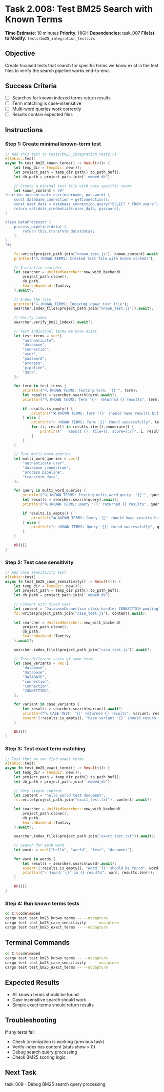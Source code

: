 # Task 2.008: Test BM25 Search with Known Terms

**Time Estimate**: 10 minutes
**Priority**: HIGH
**Dependencies**: task_007
**File(s) to Modify**: `tests/bm25_integration_tests.rs`

## Objective
Create focused tests that search for specific terms we know exist in the test files to verify the search pipeline works end-to-end.

## Success Criteria
- [ ] Searches for known indexed terms return results
- [ ] Term matching is case-insensitive
- [ ] Multi-word queries work correctly
- [ ] Results contain expected files

## Instructions

### Step 1: Create minimal known-term test
```rust
// Add this test to tests/bm25_integration_tests.rs
#[tokio::test]
async fn test_bm25_known_terms() -> Result<()> {
    let temp_dir = TempDir::new()?;
    let project_path = temp_dir.path().to_path_buf();
    let db_path = project_path.join(".embed_db");
    
    // Create a minimal test file with very specific terms
    let known_content = r#"
function authenticate_user(username, password) {
    const database_connection = getConnection();
    const user_data = database_connection.query("SELECT * FROM users");
    return validate_credentials(user_data, password);
}

class DataProcessor {
    process_pipeline(data) {
        return this.transform_data(data);
    }
}
"#;
    
    fs::write(project_path.join("known_test.js"), known_content).await?;
    println!("🔍 KNOWN TERMS: Created test file with known content");
    
    // Initialize searcher
    let searcher = UnifiedSearcher::new_with_backend(
        project_path.clone(),
        db_path,
        SearchBackend::Tantivy
    ).await?;
    
    // Index the file
    println!("🔍 KNOWN TERMS: Indexing known test file");
    searcher.index_file(&project_path.join("known_test.js")).await?;
    
    // Verify index
    searcher.verify_bm25_index().await?;
    
    // Test individual terms we know exist
    let test_terms = vec![
        "authenticate",
        "database",
        "connection", 
        "user",
        "password",
        "process",
        "pipeline",
        "data",
    ];
    
    for term in test_terms {
        println!("🔍 KNOWN TERMS: Testing term: '{}'", term);
        let results = searcher.search(term).await?;
        println!("🔍 KNOWN TERMS: Term '{}' returned {} results", term, results.len());
        
        if results.is_empty() {
            println!("❌ KNOWN TERMS: Term '{}' should have results but returned none!", term);
        } else {
            println!("✅ KNOWN TERMS: Term '{}' found successfully", term);
            for (i, result) in results.iter().enumerate() {
                println!("   Result {}: file={}, score={:?}", i, result.file, result.score);
            }
        }
    }
    
    // Test multi-word queries
    let multi_word_queries = vec![
        "authenticate user",
        "database connection",
        "process pipeline",
        "transform data",
    ];
    
    for query in multi_word_queries {
        println!("🔍 KNOWN TERMS: Testing multi-word query: '{}'", query);
        let results = searcher.search(query).await?;
        println!("🔍 KNOWN TERMS: Query '{}' returned {} results", query, results.len());
        
        if results.is_empty() {
            println!("❌ KNOWN TERMS: Query '{}' should have results but returned none!", query);
        } else {
            println!("✅ KNOWN TERMS: Query '{}' found successfully", query);
        }
    }
    
    Ok(())
}
```

### Step 2: Test case sensitivity
```rust
// Add case sensitivity test
#[tokio::test] 
async fn test_bm25_case_sensitivity() -> Result<()> {
    let temp_dir = TempDir::new()?;
    let project_path = temp_dir.path().to_path_buf();
    let db_path = project_path.join(".embed_db");
    
    // Content with mixed case
    let content = "DatabaseConnection class handles CONNECTION pooling";
    fs::write(project_path.join("case_test.js"), content).await?;
    
    let searcher = UnifiedSearcher::new_with_backend(
        project_path.clone(),
        db_path,
        SearchBackend::Tantivy
    ).await?;
    
    searcher.index_file(&project_path.join("case_test.js")).await?;
    
    // Test different cases of same term
    let case_variants = vec![
        "database",
        "Database", 
        "DATABASE",
        "connection",
        "Connection",
        "CONNECTION",
    ];
    
    for variant in case_variants {
        let results = searcher.search(variant).await?;
        println!("🔍 CASE TEST: '{}' returned {} results", variant, results.len());
        assert!(!results.is_empty(), "Case variant '{}' should return results", variant);
    }
    
    Ok(())
}
```

### Step 3: Test exact term matching
```rust
// Test that we can find exact terms
#[tokio::test]
async fn test_bm25_exact_terms() -> Result<()> {
    let temp_dir = TempDir::new()?;
    let project_path = temp_dir.path().to_path_buf();
    let db_path = project_path.join(".embed_db");
    
    // Very simple content
    let content = "hello world test document";
    fs::write(project_path.join("exact_test.txt"), content).await?;
    
    let searcher = UnifiedSearcher::new_with_backend(
        project_path.clone(),
        db_path,
        SearchBackend::Tantivy
    ).await?;
    
    searcher.index_file(&project_path.join("exact_test.txt")).await?;
    
    // Search for each word
    let words = vec!["hello", "world", "test", "document"];
    
    for word in words {
        let results = searcher.search(word).await?;
        assert!(!results.is_empty(), "Word '{}' should be found", word);
        println!("✅ Found '{}' in {} results", word, results.len());
    }
    
    Ok(())
}
```

### Step 4: Run known terms tests
```bash
cd C:\code\embed
cargo test test_bm25_known_terms -- --nocapture
cargo test test_bm25_case_sensitivity -- --nocapture
cargo test test_bm25_exact_terms -- --nocapture
```

## Terminal Commands
```bash
cd C:\code\embed
cargo test test_bm25_known_terms -- --nocapture
cargo test test_bm25_case_sensitivity -- --nocapture
cargo test test_bm25_exact_terms -- --nocapture
```

## Expected Results
- All known terms should be found
- Case insensitive search should work
- Simple exact terms should return results

## Troubleshooting
If any tests fail:
- Check tokenization is working (previous task)
- Verify index has content (stats show > 0)
- Debug search query processing
- Check BM25 scoring logic

## Next Task
task_009 - Debug BM25 search query processing